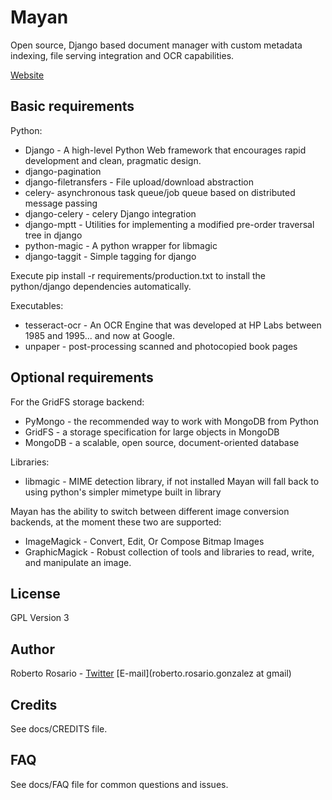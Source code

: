 Mayan
=============

Open source, Django based document manager with custom metadata indexing, file serving integration and OCR capabilities.

[Website](http://bit.ly/mayan-edms)

Basic requirements
---

Python:

* Django - A high-level Python Web framework that encourages rapid development and clean, pragmatic design.
* django-pagination
* django-filetransfers - File upload/download abstraction
* celery- asynchronous task queue/job queue based on distributed message passing
* django-celery - celery Django integration
* django-mptt - Utilities for implementing a modified pre-order traversal tree in django
* python-magic - A python wrapper for libmagic
* django-taggit - Simple tagging for django

Execute pip install -r requirements/production.txt to install the python/django dependencies automatically.

Executables:

* tesseract-ocr - An OCR Engine that was developed at HP Labs between 1985 and 1995... and now at Google.
* unpaper - post-processing scanned and photocopied book pages

Optional requirements
---

For the GridFS storage backend:

* PyMongo - the recommended way to work with MongoDB from Python
* GridFS - a storage specification for large objects in MongoDB
* MongoDB - a scalable, open source, document-oriented database

Libraries:

* libmagic - MIME detection library, if not installed Mayan will fall back to using python's simpler mimetype built in library

Mayan has the ability to switch between different image conversion backends, at the moment these two are supported:

* ImageMagick - Convert, Edit, Or Compose Bitmap Images
* GraphicMagick - Robust collection of tools and libraries to read, write, and manipulate an image.

License
-------
GPL Version 3


Author
------

Roberto Rosario - [Twitter](http://twitter.com/#siloraptor) [E-mail](roberto.rosario.gonzalez at gmail)


Credits
-------
See docs/CREDITS file.


FAQ
---
See docs/FAQ file for common questions and issues.

